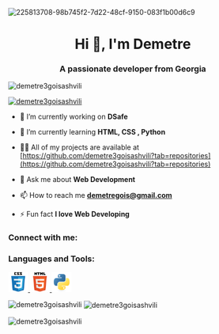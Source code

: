 
![225813708-98b745f2-7d22-48cf-9150-083f1b00d6c9](https://github.com/user-attachments/assets/392fefa2-d7a3-4d65-8a6f-3f5b39d1713f)



<h1 align="center">Hi 👋, I'm Demetre</h1>
<h3 align="center">A passionate developer from Georgia</h3>

<p align="left"> <img src="https://komarev.com/ghpvc/?username=demetre3goisashvili&label=Profile%20views&color=0e75b6&style=flat" alt="demetre3goisashvili" /> </p>

<p align="left"> <a href="https://github.com/ryo-ma/github-profile-trophy"><img src="https://github-profile-trophy.vercel.app/?username=demetre3goisashvili" alt="demetre3goisashvili" /></a> </p>

- 🔭 I’m currently working on **DSafe**

- 🌱 I’m currently learning **HTML, CSS , Python**

- 👨‍💻 All of my projects are available at [https://github.com/demetre3goisashvili?tab=repositories](https://github.com/demetre3goisashvili?tab=repositories)

- 💬 Ask me about **Web Development**

- 📫 How to reach me **demetregois@gmail.com**

- ⚡ Fun fact **I love Web Developing**

<h3 align="left">Connect with me:</h3>
<p align="left">
</p>

<h3 align="left">Languages and Tools:</h3>
<p align="left"> <a href="https://www.w3schools.com/css/" target="_blank" rel="noreferrer"> <img src="https://raw.githubusercontent.com/devicons/devicon/master/icons/css3/css3-original-wordmark.svg" alt="css3" width="40" height="40"/> </a> <a href="https://www.w3.org/html/" target="_blank" rel="noreferrer"> <img src="https://raw.githubusercontent.com/devicons/devicon/master/icons/html5/html5-original-wordmark.svg" alt="html5" width="40" height="40"/> </a> <a href="https://www.python.org" target="_blank" rel="noreferrer"> <img src="https://raw.githubusercontent.com/devicons/devicon/master/icons/python/python-original.svg" alt="python" width="40" height="40"/> </a> </p>

<p><img align="left" src="https://github-readme-stats.vercel.app/api/top-langs?username=demetre3goisashvili&show_icons=true&locale=en&layout=compact" alt="demetre3goisashvili" /></p>

<p>&nbsp;<img align="center" src="https://github-readme-stats.vercel.app/api?username=demetre3goisashvili&show_icons=true&locale=en" alt="demetre3goisashvili" /></p>

<p><img align="center" src="https://github-readme-streak-stats.herokuapp.com/?user=demetre3goisashvili&" alt="demetre3goisashvili" /></p>
